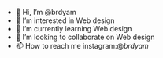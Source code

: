 - 👋 Hi, I’m @brdyam
- 👀 I’m interested in Web design
- 🌱 I’m currently learning Web design
- 💞️ I’m looking to collaborate on Web design
- 📫 How to reach me instagram:@_brdyam_

<!---
brdyam/brdyam is a ✨ special ✨ repository because its `README.md` (this file) appears on your GitHub profile.
You can click the Preview link to take a look at your changes.
--->
